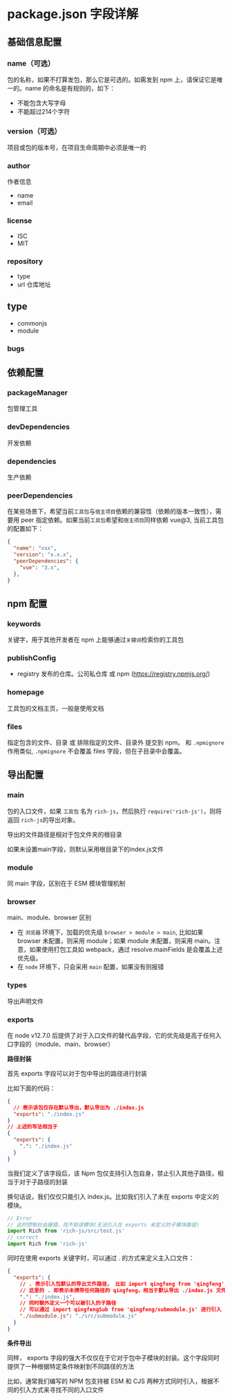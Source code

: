 # package.json 字段详解

## 基础信息配置

### name（可选）

包的名称，如果不打算发包，那么它是可选的。如需发到 npm 上，请保证它是唯一的。name 的命名是有规则的，如下：

- 不能包含大写字母
- 不能超过214个字符

### version（可选）

项目或包的版本号，在项目生命周期中必须是唯一的

### author 
作者信息

- name
- email

### license
- ISC
- MIT

### repository
- type
- url 仓库地址

## type
- commonjs
- module

### bugs

## 依赖配置

### packageManager

包管理工具

### devDependencies

开发依赖

### dependencies

生产依赖

### peerDependencies

在某些场景下，希望当前`工具包`与`宿主项目`依赖的兼容性（依赖的版本一致性），需要用 peer 指定依赖。如果当前`工具包`希望和`宿主项目`同样依赖 vue@3, 当前工具包的配置如下：
```json
{
  "name": "xxx",
  "version": "x.x.x",
  "peerDependencies": {
    "vue": "3.x",
  },
}
```

## npm 配置

### keywords
关键字，用于其他开发者在 npm 上能够通过`关键词`检索你的工具包

### publishConfig
- registry 发布的仓库。公司私仓库 或 npm (https://registry.npmjs.org/)

### homepage

工具包的文档主页，一般是使用文档

### files

指定包含的文件、目录 或 排除指定的文件、目录外 提交到 npm。 和 `.npmignore` 作用类似, `.npmignore` 不会覆盖 files 字段，但在子目录中会覆盖。


## 导出配置

### main

包的入口文件，如果 `工具包` 名为 `rich-js`，然后执行 `require('rich-js')`，则将返回 `rich-js`的导出对象。

导出的文件路径是相对于包文件夹的根目录

如果未设置main字段，则默认采用根目录下的index.js文件

### module

同 main 字段，区别在于 ESM 模块管理机制

### browser

main、module、browser 区别

- 在 `浏览器` 环境下，加载的优先级 `browser > module > main`, 比如如果 browser 未配置，则采用 module；如果 module 未配置，则采用 main。注意，如果使用打包工具如 webpack，通过 resolve.mainFields 是会覆盖上述优先级。
- 在 `node` 环境下，只会采用 `main` 配置，如果没有则报错

### types

导出声明文件

### exports

在 node v12.7.0 后提供了对于入口文件的替代品字段，它的优先级是高于任何入口字段的（module、main、browser）

**路径封装**

首先 exports 字段可以对于包中导出的路径进行封装

比如下面的代码：

```json
{
  // 表示该包仅存在默认导出，默认导出为 ./index.js
  "exports": "./index.js"
}
// 上述的写法相当于
{
  "exports": {
    ".": "./index.js"
  }
}
```

当我们定义了该字段后，该 Npm 包仅支持引入包自身，禁止引入其他子路径，相当于对于子路径的封装

换句话说，我们仅仅只能引入 index.js。比如我们引入了未在 exports 中定义的模块。

```js
// Error
// 此时控制台会报错，找不到该模块(无法引入在 exports 未定义的子模块路径)
import Rich from 'rich-js/src/test.js'
// correct
import Rich from 'rich-js'
```

同时在使用 exports 关键字时，可以通过 . 的方式来定义主入口文件：
```json
{
  "exports": {
    // . 表示引入包默认的导出文件路径， 比如 import qingfeng from 'qingfeng'
    // 这里的 . 即表示未携带任何路径的 qingfeng，相当于默认导出 ./index.js 文件的内容
    ".": "./index.js",
    // 同时额外定义一个可以被引入的子路径
    // 可以通过 import qingfengSub from 'qingfeng/submodule.js' 进行引入 /src/submodule.js 的文件
    "./submodule.js": "./src/submodule.js"
  }
}
```

**条件导出**

同样， exports 字段的强大不仅仅在于它对于包中子模块的封装。这个字段同时提供了一种根据特定条件映射到不同路径的方法

比如，通常我们编写的 NPM 包支持被 ESM 和 CJS 两种方式同时引入，根据不同的引入方式来寻找不同的入口文件
